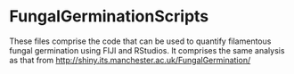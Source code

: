 # FungalGerminationScripts
These files comprise the code that can be used to quantify filamentous fungal germination using FIJI and RStudios. It comprises the same analysis as that from http://shiny.its.manchester.ac.uk/FungalGermination/
